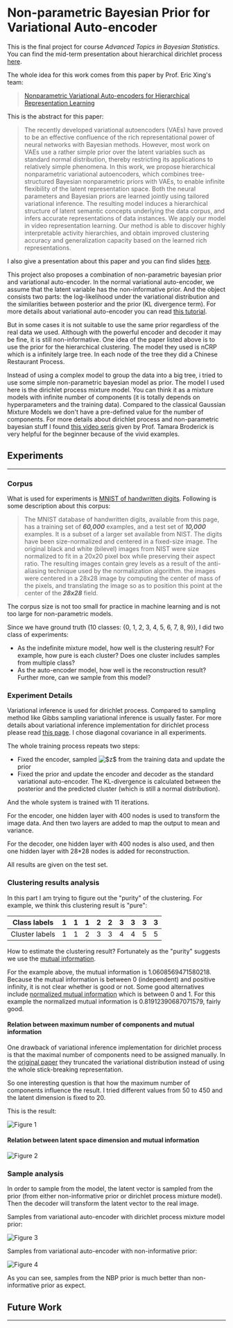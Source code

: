 # Non-parametric Bayesian Prior for Variational Auto-encoder

This is the final project for course *Advanced Topics in Bayesian Statistics*.
You can find the mid-term presentation about hierarchical dirichlet process [here](http://myemacs.com/2017/04/06/Hierarchical-Dirichlet-Process/).

 The whole idea for this work comes from this paper by Prof. Eric Xing's team:

 > [Nonparametric Variational Auto-encoders for Hierarchical Representation Learning](https://arxiv.org/abs/1703.07027)

 This is the abstract for this paper:

 > The recently developed variational autoencoders (VAEs) have proved to be an effective confluence of the rich representational power of neural networks with Bayesian methods. However, most work on VAEs use a rather simple prior over the latent variables such as standard normal distribution, thereby restricting its applications to relatively simple phenomena. In this work, we propose hierarchical nonparametric variational autoencoders, which combines tree-structured Bayesian nonparametric priors with VAEs, to enable infinite flexibility of the latent representation space. Both the neural parameters and Bayesian priors are learned jointly using tailored variational inference. The resulting model induces a hierarchical structure of latent semantic concepts underlying the data corpus, and infers accurate representations of data instances. We apply our model in video representation learning. Our method is able to discover highly interpretable activity hierarchies, and obtain improved clustering accuracy and generalization capacity based on the learned rich representations.

 I also give a presentation about this paper and you can find slides [here](http://myemacs.com).

 This project also proposes a combination of non-parametric bayesian prior and variational auto-encoder.
 In the normal variational auto-encoder, we assume that the latent variable has the non-informative prior.
 And the object consists two parts: the log-likelihood under the variational distribution and the similarities between posterior and the prior (KL divergence term).
 For more details about variational auto-encoder you can read [this tutorial](kvfrans.com/variational-autoencoders-explained/).

 But in some cases it is not suitable to use the same prior regardless of the real data we used.
 Although with the powerful encoder and decoder it may be fine, it is still non-informative.
 One idea of the paper listed above is to use the prior for the hierarchical clustering.
 The model they used is nCRP which is a infinitely large tree.
 In each node of the tree they did a Chinese Restaurant Process.

 Instead of using a complex model to group the data into a big tree, i tried to use some simple non-parametric bayesian model as prior.
 The model I used here is the dirichlet process mixture model.
 You can think it as a mixture models with infinite number of components (it is totally depends on hyperparameters and the training data).
 Compared to the classical Gaussian Mixture Models we don't have a pre-defined value for the number of components.
 For more details about dirichlet process and non-parametric bayesian stuff I found [this video seris](https://www.youtube.com/watch?v=kKZkNUvsJ4M) given by Prof. Tamara Broderick is very helpful for the beginner because of the vivid examples.

 ## Experiments
 ------

 ### Corpus

 What is used for experiments is [MNIST of handwritten digits](http://yann.lecun.com/exdb/mnist/).
 Following is some description about this corpus:

 >The MNIST database of handwritten digits, available from this page, has a training set of ***60,000*** examples, and a test set of ***10,000*** examples. It is a subset of a larger set available from NIST. The digits have been size-normalized and centered in a fixed-size image.
 >The original black and white (bilevel) images from NIST were size normalized to fit in a 20x20 pixel box while preserving their aspect ratio. The resulting images contain grey levels as a result of the anti-aliasing technique used by the normalization algorithm. the images were centered in a 28x28 image by computing the center of mass of the pixels, and translating the image so as to position this point at the center of the ***28x28*** field.

 The corpus size is not too small for practice in machine learning and is not too large for non-parametric models.

 Since we have ground truth (10 classes: {0, 1, 2, 3, 4, 5, 6, 7, 8, 9}), I did two class of experiments:

  * As the indefinite mixture model, how well is the clustering result? For example, how pure is each cluster? Does one cluster includes samples from multiple class?
  * As the auto-encoder model, how well is the reconstruction result? Further more, can we sample from this model?

 ### Experiment Details
 Variational inference is used for dirichlet process.
 Compared to sampling method like Gibbs sampling variational inference is usually faster.
 For more details about variational inference implementation for dirichlet process please read [this page](http://scikit-learn.org/stable/modules/dp-derivation.html).
 I chose diagonal covariance in all experiments.

 The whole training process repeats two steps:
 * Fixed the encoder, sampled <img src="https://latex.codecogs.com/gif.latex?$z$" title="$z$" /> from the training data and update the prior
 * Fixed the prior and update the encoder and decoder as the standard variational auto-encoder. The KL-divergence is calculated between the posterior and the predicted cluster (which is still a normal distribution).

 And the whole system is trained with 11 iterations.

 For the encoder, one hidden layer with 400 nodes is used to transform the image data. And then two layers are added to map the output to mean and variance.

 For the decoder, one hidden layer with 400 nodes is also used, and then one hidden layer with 28*28 nodes is added for reconstruction.

 All results are given on the test set.

 ### Clustering results analysis

 In this part I am trying to figure out the "purity" of the clustering.
 For example, we think this clustering result is "pure":

  |Class labels | 1 | 1 | 1 | 2 | 2 | 3 | 3 | 3 | 3 |
  |-------------|---|---|---|---|---|---|---|---|---|
  |Cluster labels | 1 | 1 | 2 | 3 | 3 | 4 | 4 | 5 | 5 |

 How to estimate the clustering result?
 Fortunately as the "purity" suggests we use the [mutual information](https://en.wikipedia.org/wiki/Mutual_information).

 For the example above, the mutual information is 1.0608569471580218.
 Because the mutual information is between 0 (independent) and positive infinity, it is not clear whether is good or not.
 Some good alternatives include [normalized mutual information](http://scikit-learn.org/stable/modules/generated/sklearn.metrics.normalized_mutual_info_score.html#sklearn.metrics.normalized_mutual_info_score) which is between 0 and 1.
 For this example the normalized mutual information is 0.81912390687071579, fairly good.

 #### Relation between maximum number of components and mutual information

 One drawback of variational inference implementation for dirichlet process is that the maximal number of components need to be assigned manually.
 In the [original paper](http://www.cs.columbia.edu/~blei/papers/BleiJordan2004.pdf) they truncated the variational distribution instead of using the whole stick-breaking representation.

 So one interesting question is that how the maximum number of components influence the result.
 I tried different values from 50 to 450 and the latent dimension is fixed to 20.

 This is the result:

![Figure 1](https://github.com/bobchennan/VAE_NBP/raw/master/vis1.png "Connection between maximum number of components and mutual information")

 #### Relation between latent space dimension and mutual information

 ![Figure 2](https://github.com/bobchennan/VAE_NBP/raw/master/vis2.png "Connection between latent space dimension and mutual information")

 ### Sample analysis
 In order to sample from the model, the latent vector is sampled from the prior (from either non-informative prior or dirichlet process mixture model).
 Then the decoder will transform the latent vector to the real image.

 Samples from variational auto-encoder with dirichlet process mixture model prior:

![Figure 3](https://github.com/bobchennan/VAE_NBP/raw/master/gen_dp.png "Samples from variational auto-encoder with dirichlet process mixture model prior")

Samples from variational auto-encoder with non-informative prior:

![Figure 4](https://github.com/bobchennan/VAE_NBP/raw/master/gen_normal.png "Samples from variational auto-encoder with non-informative prior")

As you can see, samples from the NBP prior is much better than non-informative prior as expect.

 ## Future Work
 ------
